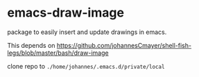 # emacs-draw-image
package to easily insert and update drawings in emacs.

This depends on https://github.com/johannesCmayer/shell-fish-legs/blob/master/bash/draw-image

clone repo to `./home/johannes/.emacs.d/private/local`
